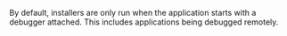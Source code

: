 By default, installers are only run when the application starts with a debugger attached. This includes applications being debugged remotely.